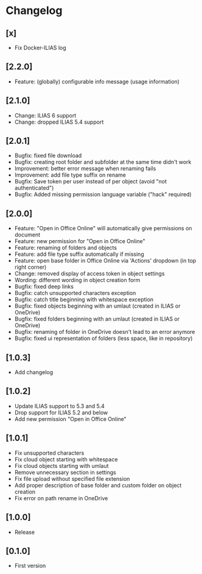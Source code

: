 # Changelog

## [x]
- Fix Docker-ILIAS log

## [2.2.0]
- Feature: (globally) configurable info message (usage information)

## [2.1.0]
- Change: ILIAS 6 support
- Change: dropped ILIAS 5.4 support

## [2.0.1]
- Bugfix: fixed file download
- Bugfix: creating root folder and subfolder at the same time didn't work
- Improvement: better error message when renaming fails
- Improvement: add file type suffix on rename
- Bugfix: Save token per user instead of per object (avoid "not authenticated")
- Bugfix: Added missing permission language variable ("hack" required)

## [2.0.0]
- Feature: "Open in Office Online" will automatically give permissions on document
- Feature: new permission for "Open in Office Online"
- Feature: renaming of folders and objects
- Feature: add file type suffix automatically if missing
- Feature: open base folder in Office Online via 'Actions' dropdown (in top right corner)
- Change: removed display of access token in object settings 
- Wording: different wording in object creation form
- Bugfix: fixed deep links
- Bugfix: catch unsupported characters exception
- Bugfix: catch title beginning with whitespace exception
- Bugfix: fixed objects beginning with an umlaut (created in ILIAS or OneDrive)
- Bugfix: fixed folders beginning with an umlaut (created in ILIAS or OneDrive)
- Bugfix: renaming of folder in OneDrive doesn't lead to an error anymore
- Bugfix: fixed ui representation of folders (less space, like in repository)

## [1.0.3]
- Add changelog

## [1.0.2]
- Update ILIAS support to 5.3 and 5.4
- Drop support for ILIAS 5.2 and below
- Add new permission "Open in Office Online"

## [1.0.1]
- Fix unsupported characters
- Fix cloud object starting with whitespace
- Fix cloud objects starting with umlaut
- Remove unnecessary section in settings
- Fix file upload without specified file extension
- Add proper description of base folder and custom folder on object creation
- Fix error on path rename in OneDrive

## [1.0.0]
- Release

## [0.1.0]
- First version

